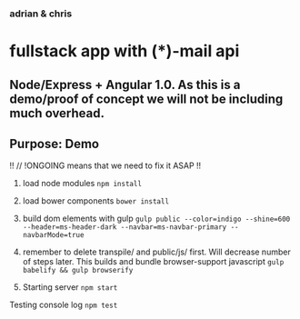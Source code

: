 ### adrian & chris
# fullstack app with (*)-mail api

## Node/Express + Angular 1.0. As this is a demo/proof of concept we will not be including much overhead.

## Purpose: Demo


!! // !ONGOING means that we need to fix it ASAP !!

1) load node modules
`npm install` 
2) load bower components
`bower install`
3) build dom elements with gulp
`gulp public --color=indigo --shine=600 --header=ms-header-dark --navbar=ms-navbar-primary --navbarMode=true`
4) remember to delete transpile/ and public/js/ first. Will decrease number of steps later. This builds and bundle browser-support javascript
`gulp babelify && gulp browserify`

3) Starting server
`npm start`

Testing console log
`npm test`